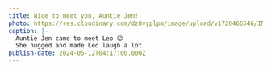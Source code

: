 ```yaml
---
title: Nice to meet you, Auntie Jen!
photo: https://res.cloudinary.com/dz8vyplpm/image/upload/v1720466546/IMG_9806_i6sw4c.jpg
caption: |-
  Auntie Jen came to meet Leo 😊
  She hugged and made Leo laugh a lot.
publish-date: 2024-05-12T04:17:00.000Z
---
```

